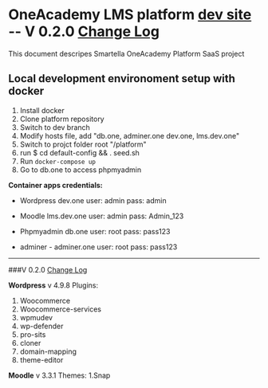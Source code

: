# OneAcademy LMS platform [dev site](https://dev.1acad.me)  -- V 0.2.0 [Change Log](changelog.md)

This document descripes Smartella OneAcademy Platform SaaS project

## Local development environoment setup with docker
1. Install docker
2. Clone platform repository
3. Switch to dev branch
4. Modify hosts file, add "db.one, adminer.one dev.one, lms.dev.one"
5. Switch to projct folder root "/platform"
6. run $ cd default-config && . seed.sh
7. Run `docker-compose up`
8. Go to db.one to access phpmyadmin

**Container apps credentials:**
* Wordpress dev.one
user: admin
pass: admin

* Moodle lms.dev.one
user: admin
pass: Admin_123

* Phpmyadmin db.one
user: root
pass: pass123

* adminer - adminer.one
user: root
pass: pass123

---

###V 0.2.0 [Change Log](changelog.md)

**Wordpress** v 4.9.8
Plugins: 
1.  Woocommerce
2.  Woocommerce-services
3.  wpmudev
4.  wp-defender
5.  pro-sits
6.  cloner
7.  domain-mapping
8.  theme-editor


**Moodle** v 3.3.1
Themes:
1.Snap
